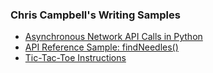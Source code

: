 ### Chris Campbell's Writing Samples
- [Asynchronous Network API Calls in Python](https://github.com/lovelycam/writing/blob/main/asyncApiCallsPython.md)
- [API Reference Sample: findNeedles()](https://github.com/lovelycam/writing/blob/main/findNeedlesAPIReference.md)
- [Tic-Tac-Toe Instructions](https://github.com/lovelycam/writing/blob/main/ticTacToe.md)
